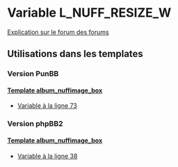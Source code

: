 # Variable L_NUFF_RESIZE_W
[Explication sur le forum des forums](http://forum.forumactif.com/t294113-listing-des-variables#L_NUFF_RESIZE_W)

## Utilisations dans les templates

### Version PunBB

#### [Template album_nuffimage_box](punbb/album_nuffimage_box.md)
* [Variable à la ligne 73](../punbb/album_nuffimage_box.tpl#L73)

### Version phpBB2

#### [Template album_nuffimage_box](subsilver/album_nuffimage_box.md)
* [Variable à la ligne 38](../subsilver/album_nuffimage_box.tpl#L38)